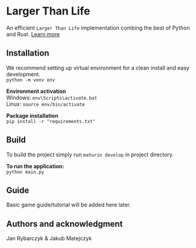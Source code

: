 # Larger Than Life
An efficient `Larger Than Life` implementation combing the best of Python and Rust. [Learn more](https://conwaylife.com/wiki/Larger_than_Life)

## Installation
We recommend setting up virtual environment for a clean install and easy development.\
`python -m venv env`

**Environment activation**\
Windows: `env\Scripts\activate.bat`\
Linux:  `source env/bin/activate`

**Package installation**\
`pip install -r "requirements.txt"`

## Build
To build the project simply run `maturin develop` in project directory.

**To run the application:**\
`python main.py`

## Guide
Basic game guide/tutorial will be added here later.

## Authors and acknowledgment
Jan Rybarczyk & Jakub Matejczyk
